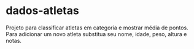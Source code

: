 # dados-atletas
Projeto para classificar atletas em categoria e mostrar média de pontos.
Para adicionar um novo atleta substitua seu nome, idade, peso, altura e notas.
